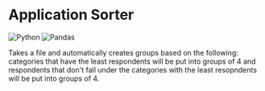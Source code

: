 # Application Sorter
![Python](https://img.shields.io/badge/python-3670A0?style=for-the-badge&logo=python&logoColor=ffdd54)
![Pandas](https://img.shields.io/badge/pandas-%23150458.svg?style=for-the-badge&logo=pandas&logoColor=white)

Takes a file and automatically creates groups based on the following: categories that have the least respondents will be put into groups of 4 and respondents that don't fall under the categories with the least resopndents will be put into groups of 4.